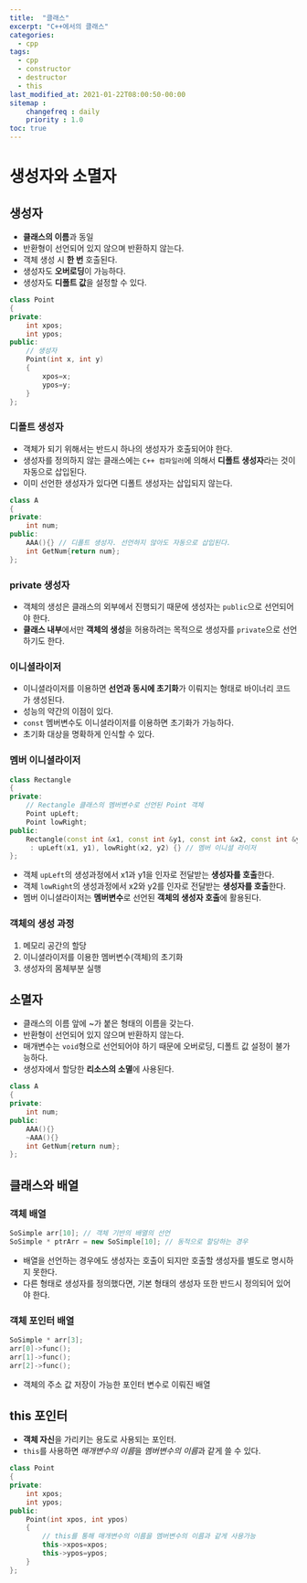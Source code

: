 ```yaml
---
title:  "클래스"
excerpt: "C++에서의 클래스"
categories:
  - cpp
tags:
  - cpp
  - constructor
  - destructor
  - this
last_modified_at: 2021-01-22T08:00:50-00:00
sitemap :
    changefreq : daily
    priority : 1.0
toc: true
---
```


# 생성자와 소멸자
## 생성자
- **클래스의 이름**과 동일
- 반환형이 선언되어 있지 않으며 반환하지 않는다.
- 객체 생성 시 **한 번** 호출된다.
- 생성자도 **오버로딩**이 가능하다.
- 생성자도 **디폴트 값**을 설정할 수 있다.
```cpp
class Point
{
private:
    int xpos;
    int ypos;
public:
    // 생성자
    Point(int x, int y)
    {
        xpos=x;
        ypos=y;
    }
};
```

### 디폴트 생성자
- 객체가 되기 위해서는 반드시 하나의 생성자가 호출되어야 한다.
- 생성자를 정의하지 않는 클래스에는 `C++ 컴파일러`에 의해서 **디폴트 생성자**라는 것이 자동으로 삽입된다.
- 이미 선언한 생성자가 있다면 디폴트 생성자는 삽입되지 않는다.

```cpp
class A
{
private:
    int num;
public:
    AAA(){} // 디폴트 생성자. 선언하지 않아도 자동으로 삽입된다.
    int GetNum{return num};
};
```

### private 생성자
- 객체의 생성은 클래스의 외부에서 진행되기 때문에 생성자는 `public`으로 선언되어야 한다.
- **클래스 내부**에서만 **객체의 생성**을 허용하려는 목적으로 생성자를 `private`으로 선언하기도 한다.

### 이니셜라이저
- 이니셜라이저를 이용하면 **선언과 동시에 초기화**가 이뤄지는 형태로 바이너리 코드가 생성된다.
- 성능의 약간의 이점이 있다.
- `const` 멤버변수도 이니셜라이저를 이용하면 초기화가 가능하다.
- 초기화 대상을 명확하게 인식할 수 있다.

### 멤버 이니셜라이저
```cpp
class Rectangle
{
private:
    // Rectangle 클래스의 멤버변수로 선언된 Point 객체
    Point upLeft;
    Point lowRight;
public:
    Rectangle(const int &x1, const int &y1, const int &x2, const int &y2) 
     : upLeft(x1, y1), lowRight(x2, y2) {} // 멤버 이니셜 라이저
};
```
- 객체 `upLeft`의 생성과정에서 x1과 y1을 인자로 전달받는 **생성자를 호출**한다.
- 객체 `lowRight`의 생성과정에서 x2와 y2를 인자로 전달받는 **생성자를 호출**한다.
- 멤버 이니셜라이저는 **멤버변수**로 선언된 **객체의 생성자 호출**에 활용된다.

### 객체의 생성 과정
1. 메모리 공간의 할당
2. 이니셜라이저를 이용한 멤버변수(객체)의 초기화
3. 생성자의 몸체부분 실행

## 소멸자
- 클래스의 이름 앞에 ~가 붙은 형태의 이름을 갖는다.
- 반환형이 선언되어 있지 않으며 반환하지 않는다.
- 매개변수는 `void`형으로 선언되어야 하기 때문에 오버로딩, 디폴트 값 설정이 불가능하다.
- 생성자에서 할당한 **리소스의 소멸**에 사용된다.

```cpp
class A
{
private:
    int num;
public:
    AAA(){}
    ~AAA(){}
    int GetNum{return num};
};
```

## 클래스와 배열
### 객체 배열
```cpp
SoSimple arr[10]; // 객체 기반의 배열의 선언
SoSimple * ptrArr = new SoSimple[10]; // 동적으로 할당하는 경우
```
- 배열을 선언하는 경우에도 생성자는 호출이 되지만 호출할 생성자를 별도로 명시하지 못한다.
- 다른 형태로 생성자를 정의했다면, 기본 형태의 생성자 또한 반드시 정의되어 있어야 한다.

### 객체 포인터 배열
```cpp
SoSimple * arr[3];
arr[0]->func();
arr[1]->func();
arr[2]->func();
```
- 객체의 주소 값 저장이 가능한 포인터 변수로 이뤄진 배열

## this 포인터
- **객체 자신**을 가리키는 용도로 사용되는 포인터.
- `this`를 사용하면 *매개변수의 이름*을 *멤버변수의 이름*과 같게 쓸 수 있다.

```cpp
class Point
{
private:
    int xpos;
    int ypos;
public:
    Point(int xpos, int ypos)
    {
        // this를 통해 매개변수의 이름을 멤버변수의 이름과 같게 사용가능
        this->xpos=xpos;
        this->ypos=ypos;
    }
};
```